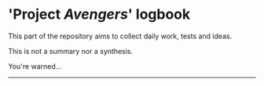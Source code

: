 
# 'Project _Avengers_' logbook


This part of the repository aims to collect daily work, tests and ideas.

This is not a summary nor a synthesis.

You're warned...


---


